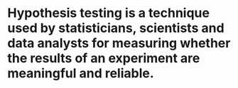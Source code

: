 # Hypothesis testing is a technique used by statisticians, scientists and data analysts for measuring whether the results of an experiment are meaningful and reliable. 
